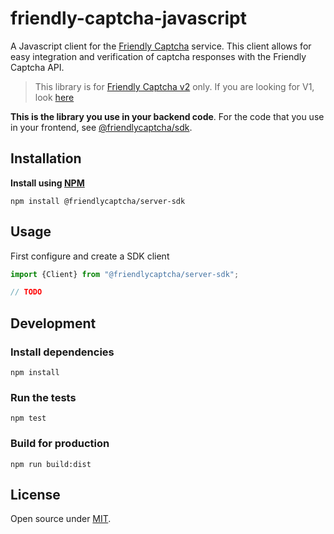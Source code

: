 # friendly-captcha-javascript

A Javascript client for the [Friendly Captcha](https://friendlycaptcha.com) service. This client allows for easy integration and verification of captcha responses with the Friendly Captcha API.

> This library is for [Friendly Captcha v2](https://developer.friendlycaptcha.com) only. If you are looking for V1, look [here](https://docs.friendlycaptcha.com)

**This is the library you use in your backend code**. For the code that you use in your frontend, see [@friendlycaptcha/sdk](https://github.com/FriendlyCaptcha/friendly-captcha-sdk).

## Installation

**Install using [NPM](https://npmjs.com/)**

```shell
npm install @friendlycaptcha/server-sdk
```

## Usage

First configure and create a SDK client

```javascript
import {Client} from "@friendlycaptcha/server-sdk";

// TODO
```

## Development

### Install dependencies
```shell
npm install
```

### Run the tests
```shell
npm test
```

### Build for production

```shell
npm run build:dist
```

## License

Open source under [MIT](./LICENSE).

